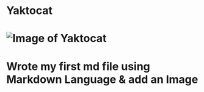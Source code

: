 # Yaktocat
# 
# 
# ![Image of Yaktocat](https://octodex.github.com/images/yaktocat.png)
#
# Wrote my first md file using Markdown Language & add an Image
